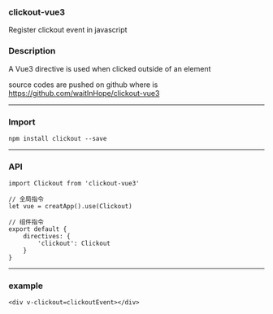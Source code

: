 ### clickout-vue3
Register clickout event in javascript
### Description
A Vue3 directive is used when clicked outside of an element

source codes are pushed on github where is https://github.com/waitInHope/clickout-vue3

---

### Import
`npm install clickout --save`

---

### API

```
import Clickout from 'clickout-vue3'

// 全局指令
let vue = creatApp().use(Clickout)

// 组件指令
export default {
	directives: {
		'clickout': Clickout
	}
}
```

---

### example

`<div v-clickout=clickoutEvent></div>`
